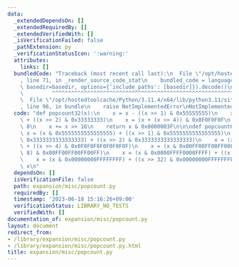 ```yaml
---
data:
  _extendedDependsOn: []
  _extendedRequiredBy: []
  _extendedVerifiedWith: []
  _isVerificationFailed: false
  _pathExtension: py
  _verificationStatusIcon: ':warning:'
  attributes:
    links: []
  bundledCode: "Traceback (most recent call last):\n  File \"/opt/hostedtoolcache/Python/3.11.4/x64/lib/python3.11/site-packages/onlinejudge_verify/documentation/build.py\"\
    , line 71, in _render_source_code_stat\n    bundled_code = language.bundle(stat.path,\
    \ basedir=basedir, options={'include_paths': [basedir]}).decode()\n          \
    \         ^^^^^^^^^^^^^^^^^^^^^^^^^^^^^^^^^^^^^^^^^^^^^^^^^^^^^^^^^^^^^^^^^^^^^^^^^^^^^^^^^\n\
    \  File \"/opt/hostedtoolcache/Python/3.11.4/x64/lib/python3.11/site-packages/onlinejudge_verify/languages/python.py\"\
    , line 96, in bundle\n    raise NotImplementedError\nNotImplementedError\n"
  code: "def popcount32(x):\n    x = x - ((x >> 1) & 0x55555555)\n    x = (x & 0x33333333)\
    \ + ((x >> 2) & 0x33333333)\n    x = (x + (x >> 4)) & 0x0F0F0F0F\n    x += x >>\
    \ 8\n    x += x >> 16\n    return x & 0x0000003F\n\n\ndef popcount64(x):\n   \
    \ x = (x & 0x5555555555555555) + ((x >> 1) & 0x5555555555555555)\n    x = (x &\
    \ 0x3333333333333333) + ((x >> 2) & 0x3333333333333333)\n    x = (x & 0x0F0F0F0F0F0F0F0F)\
    \ + ((x >> 4) & 0x0F0F0F0F0F0F0F0F)\n    x = (x & 0x00FF00FF00FF00FF) + ((x >>\
    \ 8) & 0x00FF00FF00FF00FF)\n    x = (x & 0x0000FFFF0000FFFF) + ((x >> 16) & 0x0000FFFF0000FFFF)\n\
    \    x = (x & 0x00000000FFFFFFFF) + ((x >> 32) & 0x00000000FFFFFFFF)\n    return\
    \ x\n"
  dependsOn: []
  isVerificationFile: false
  path: expansion/misc/popcount.py
  requiredBy: []
  timestamp: '2023-06-18 15:16:26+09:00'
  verificationStatus: LIBRARY_NO_TESTS
  verifiedWith: []
documentation_of: expansion/misc/popcount.py
layout: document
redirect_from:
- /library/expansion/misc/popcount.py
- /library/expansion/misc/popcount.py.html
title: expansion/misc/popcount.py
---
```

